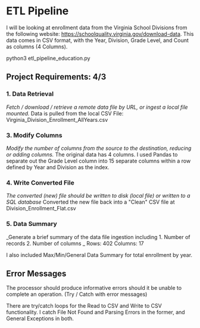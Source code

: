 # ETL Pipeline
I will be looking at enrollment data from the Virginia School Divisions from the following website: https://schoolquality.virginia.gov/download-data.
This data comes in CSV format, with the Year, Division, Grade Level, and Count as columns (4 Columns).

python3 etl_pipeline_education.py

## Project Requirements: 4/3

### 1. Data Retrieval
_Fetch / download / retrieve a remote data file by URL, or ingest a local file mounted._
Data is pulled from the local CSV File: Virginia_Division_Enrollment_AllYears.csv

### 3. Modify Columns
_Modify the number of columns from the source to the destination, reducing or adding columns._
The original data has 4 columns. I used Pandas to separate out the Grade Level column into 15 separate columns within a row defined by Year and Division as the index.

### 4. Write Converted File
_The converted (new) file should be written to disk (local file) or written to a SQL database_
Converted the new file back into a "Clean" CSV file at Division_Enrollment_Flat.csv

### 5. Data Summary
_Generate a brief summary of the data file ingestion including 1.	Number of records 2. Number of columns _
Rows: 402
Columns: 17

I also included Max/Min/General Data Summary for total enrollment by year. 

## Error Messages
The processor should produce informative errors should it be unable to complete an operation. (Try / Catch with error messages)

There are try/catch loops for the Read to CSV and Write to CSV functionality. I catch File Not Found and Parsing Errors in the former, and General Exceptions in both.
